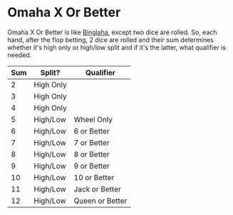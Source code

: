 # Omaha X Or Better

Omaha X Or Better is like
[Binglaha](https://www.ceemeck.org/BARGERuleBook2021/TournGames.html#binglaha),
except two dice are rolled.  So, each hand, after the flop betting, 2
dice are rolled and their sum determines whether it's high only or
high/low split and if it's the latter, what qualifier is needed.

|Sum|Split?|Qualifier|
|---|------|---------|
|2|High Only||
|3|High Only||
|4|High Only||
|5|High/Low|Wheel Only|
|6|High/Low|6 or Better|
|7|High/Low|7 or Better|
|8|High/Low|8 or Better|
|9|High/Low|9 or Better|
|10|High/Low|10 or Better|
|11|High/Low|Jack or Better|
|12|High/Low|Queen or Better|
